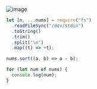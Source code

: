![image](https://github.com/ssc9811/algorithm/assets/39263149/c3f23de3-3339-4c61-af34-f39bb0216086)

```javascript
let [n, ...nums] = require("fs")
  .readFileSync("/dev/stdin")
  .toString()
  .trim()
  .split("\n")
  .map((t) => +t);

nums.sort((a, b) => a - b);

for (let num of nums) {
  console.log(num);
}
```
